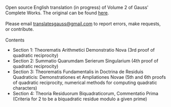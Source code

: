 Open source English translation (in progress) of Volume 2 of Gauss' Complete Works.  The original can be found <a href="https://gdz.sub.uni-goettingen.de/id/PPN23599524X">here</a>. <br> <br>
Please email translatesgauss@gmail.com to report errors, make requests, or contribute. <br><br>
Contents <br>
- Section 1: Theorematis Arithmetici Demonstratio Nova (3rd proof of quadratic reciprocity)<br>
- Section 2: Summatio Quarumdam Serierum Singularium (4th proof of quadratic reciprocity)<br>
- Section 3: Theorematis Fundamentalis in Doctrina de Residuis Quadraticis: Demonstrationes et Ampliationes Novae (5th and 6th proofs of quadratic reciprocity, numerical methods for computing quadratic characters)
- Section 4: Theoria Residuorum Biquadraticorum, Commentatio Prima (Criteria for 2 to be a biquadratic residue modulo a given prime) 
